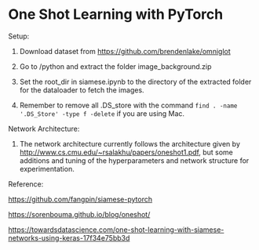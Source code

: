 # One Shot Learning with PyTorch

Setup:

1. Download dataset from https://github.com/brendenlake/omniglot

2. Go to /python and extract the folder image_background.zip

3. Set the root_dir in siamese.ipynb to the directory of the extracted folder for the dataloader to fetch the images.

4. Remember to remove all .DS_store with the command ```find . -name '.DS_Store' -type f -delete``` if you are using Mac.



Network Architecture:

1. The network architecture currently follows the architecture given by http://www.cs.cmu.edu/~rsalakhu/papers/oneshot1.pdf, but some additions and tuning of the hyperparameters and network structure for experimentation.

Reference:

https://github.com/fangpin/siamese-pytorch

https://sorenbouma.github.io/blog/oneshot/

https://towardsdatascience.com/one-shot-learning-with-siamese-networks-using-keras-17f34e75bb3d

